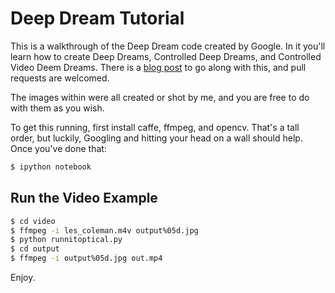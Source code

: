 # Deep Dream Tutorial

This is a walkthrough of the Deep Dream code created by Google. In it you'll learn how to create Deep Dreams, 
Controlled Deep Dreams, and Controlled Video Deem Dreams. There is a [blog post](http://www.kpkaiser.com/machine-learning/diving-deeper-into-deep-dreams/)
to go along with this, and pull requests are welcomed.

The images within were all created or shot by me, and you are free to do with them as you wish.

To get this running, first install caffe, ffmpeg, and opencv. That's a tall order, but luckily, Googling and hitting your head on a wall should help. Once you've done that:
```bash
$ ipython notebook
```

## Run the Video Example

```bash
$ cd video
$ ffmpeg -i les_coleman.m4v output%05d.jpg
$ python runnitoptical.py
$ cd output
$ ffmpeg -i output%05d.jpg out.mp4
```


Enjoy.
